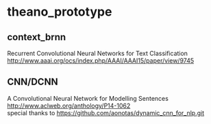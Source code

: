 # theano_prototype

## context_brnn
Recurrent Convolutional Neural Networks for Text Classification
http://www.aaai.org/ocs/index.php/AAAI/AAAI15/paper/view/9745

## CNN/DCNN
A Convolutional Neural Network for Modelling Sentences </br>
http://www.aclweb.org/anthology/P14-1062 </br>
special thanks to https://github.com/aonotas/dynamic_cnn_for_nlp.git

